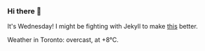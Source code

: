 ### Hi there :wave:

It's Wednesday! I might be fighting with Jekyll to make [this](https://swissclubto.github.io) better.

Weather in Toronto: overcast, at +8°C.
